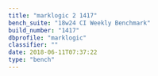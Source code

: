 ```yaml
---
title: "marklogic 2 1417"
bench_suite: "18w24 CI Weekly Benchmark"
build_number: "1417"
dbprofile: "marklogic"
classifier: ""
date: 2018-06-11T07:37:22
type: "bench"
---
```

